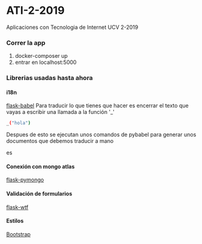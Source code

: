 # ATI-2-2019
Aplicaciones con Tecnologia de Internet UCV 2-2019

### Correr la app

1. docker-composer up
2. entrar en localhost:5000

### Librerias usadas hasta ahora

#### i18n
[flask-babel](https://blog.miguelgrinberg.com/post/the-flask-mega-tutorial-part-xiii-i18n-and-l10n)
Para traducir lo que tienes que hacer es encerrar el texto que vayas a escribir una llamada a la función '_'
```sh
_("hola")
```
Despues de esto se ejecutan unos comandos de pybabel para generar unos documentos que debemos traducir a mano

es

#### Conexión con mongo atlas
[flask-pymongo](https://flask-pymongo.readthedocs.io/en/latest/)

#### Validación de formularios 
[flask-wtf](https://flask-wtf.readthedocs.io/en/stable/)

#### Estilos 

[Bootstrap](https://pythonhosted.org/Flask-Bootstrap/basic-usage.html)




